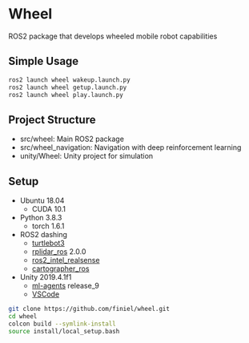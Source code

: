 # Wheel
ROS2 package that develops wheeled mobile robot capabilities


## Simple Usage
``` bash
ros2 launch wheel wakeup.launch.py
ros2 launch wheel getup.launch.py
ros2 launch wheel play.launch.py
```


## Project Structure
- src/wheel: Main ROS2 package
- src/wheel_navigation: Navigation with deep reinforcement learning
- unity/Wheel: Unity project for simulation


## Setup
- Ubuntu 18.04
    - CUDA 10.1
- Python 3.8.3
    - torch 1.6.1
- ROS2 dashing
    - [turtlebot3](https://emanual.robotis.com/docs/en/platform/turtlebot3/ros2_setup/)
    - [rplidar_ros](https://github.com/allenh1/rplidar_ros.git) 2.0.0
    - [ros2_intel_realsense](https://github.com/intel/ros2_intel_realsense)
    - [cartographer_ros](https://google-cartographer-ros.readthedocs.io/en/latest/compilation.html#building-installation)
- Unity 2019.4.1f1
    - [ml-agents](https://github.com/Unity-Technologies/ml-agents.git) release_9
    - [VSCode](https://assetstore.unity.com/packages/tools/utilities/vscode-45320?locale=ko-KR)

``` bash
git clone https://github.com/finiel/wheel.git
cd wheel
colcon build --symlink-install
source install/local_setup.bash
```
